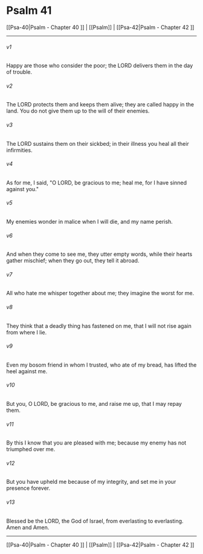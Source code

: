 # Psalm 41

[[Psa-40|Psalm - Chapter 40 ]] | [[Psalm]] | [[Psa-42|Psalm - Chapter 42 ]]
***

###### v1
Happy are those who consider the poor; the LORD delivers them in the day of trouble.
###### v2
The LORD protects them and keeps them alive; they are called happy in the land. You do not give them up to the will of their enemies.
###### v3
The LORD sustains them on their sickbed; in their illness you heal all their infirmities.
###### v4
As for me, I said, "O LORD, be gracious to me; heal me, for I have sinned against you."
###### v5
My enemies wonder in malice when I will die, and my name perish.
###### v6
And when they come to see me, they utter empty words, while their hearts gather mischief; when they go out, they tell it abroad.
###### v7
All who hate me whisper together about me; they imagine the worst for me.
###### v8
They think that a deadly thing has fastened on me, that I will not rise again from where I lie.
###### v9
Even my bosom friend in whom I trusted, who ate of my bread, has lifted the heel against me.
###### v10
But you, O LORD, be gracious to me, and raise me up, that I may repay them.
###### v11
By this I know that you are pleased with me; because my enemy has not triumphed over me.
###### v12
But you have upheld me because of my integrity, and set me in your presence forever.
###### v13
Blessed be the LORD, the God of Israel, from everlasting to everlasting. Amen and Amen.

***

[[Psa-40|Psalm - Chapter 40 ]] | [[Psalm]] | [[Psa-42|Psalm - Chapter 42 ]]
